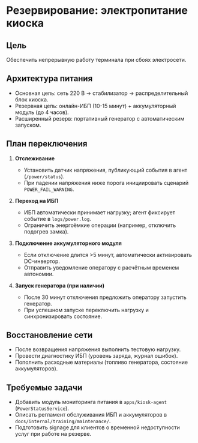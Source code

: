 # Резервирование: электропитание киоска

## Цель

Обеспечить непрерывную работу терминала при сбоях электросети.

## Архитектура питания

- Основная цепь: сеть 220 В → стабилизатор → распределительный блок киоска.
- Резервная цепь: онлайн-ИБП (10-15 минут) + аккумуляторный модуль (до 4 часов).
- Расширенный резерв: портативный генератор с автоматическим запуском.

## План переключения

1. **Отслеживание**
   - Установить датчик напряжения, публикующий события в агент (`/power/status`).
   - При падении напряжения ниже порога инициировать сценарий `POWER_FAIL_WARNING`.

2. **Переход на ИБП**
   - ИБП автоматически принимает нагрузку; агент фиксирует событие в `logs/power.log`.
   - Ограничить энергоёмкие операции (например, отключить подогрев замка).

3. **Подключение аккумуляторного модуля**
   - Если отключение длится >5 минут, автоматически активировать DC-инвертор.
   - Отправить уведомление оператору с расчётным временем автономии.

4. **Запуск генератора (при наличии)**
   - После 30 минут отключения предложить оператору запустить генератор.
   - При успешном запуске переключить нагрузку и синхронизировать состояние.

## Восстановление сети

- После возвращения напряжения выполнить тестовую нагрузку.
- Провести диагностику ИБП (уровень заряда, журнал ошибок).
- Пополнить расходные материалы (топливо генератора, состояние аккумуляторов).

## Требуемые задачи

- Добавить модуль мониторинга питания в `apps/kiosk-agent` (`PowerStatusService`).
- Описать регламент обслуживания ИБП и аккумуляторов в `docs/internal/training/maintenance/`.
- Подготовить signage для клиентов о временной недоступности услуг при работе на резерве.
